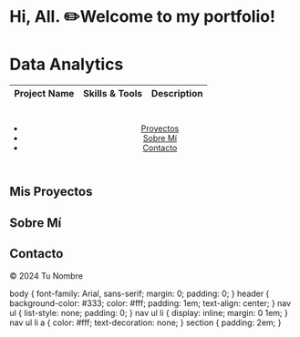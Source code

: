 # Hi, All. ✏️Welcome to my portfolio!

# Data Analytics
| Project Name | Skills & Tools | Description | 
|---|---|---|

<!DOCTYPE html>
<html lang="en">
<head>
    <meta charset="UTF-8">
    <meta name="viewport" content="width=device-width, initial-scale=1.0">
    <title>Mi Portafolio</title>
    <link rel="stylesheet" href="styles.css">
</head>
<body>
    <header>
        <h1></h1>
        <nav>
            <ul>
                <li><a href="#projects">Proyectos</a></li>
                <li><a href="#about">Sobre Mí</a></li>
                <li><a href="#contact">Contacto</a></li>
            </ul>
        </nav>
    </header>
    <section id="projects">
        <h2>Mis Proyectos</h2>
        <!-- Aquí puedes agregar detalles sobre tus proyectos -->
    </section>
    <section id="about">
        <h2>Sobre Mí</h2>
        <!-- Agrega una breve biografía o tu experiencia -->
    </section>
    <section id="contact">
        <h2>Contacto</h2>
        <!-- Incluye tus datos de contacto o un formulario -->
    </section>
    <footer>
        <p>&copy; 2024 Tu Nombre</p>
    </footer>
    <script src="scripts.js"></script>
</body>
</html>
body {
    font-family: Arial, sans-serif;
    margin: 0;
    padding: 0;
}
header {
    background-color: #333;
    color: #fff;
    padding: 1em;
    text-align: center;
}
nav ul {
    list-style: none;
    padding: 0;
}
nav ul li {
    display: inline;
    margin: 0 1em;
}
nav ul li a {
    color: #fff;
    text-decoration: none;
}
section {
    padding: 2em;
}
